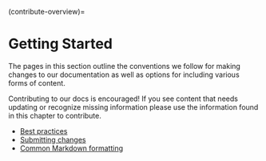 (contribute-overview)=
# Getting Started

The pages in this section outline the conventions we follow for making changes to our documentation as well as options for including various forms of content.

Contributing to our docs is encouraged! If you see content that needs updating or
recognize missing information please use the information found in this chapter to contribute.

* [Best practices](bp-reference)
* [Submitting changes](submitting-changes)
* [Common Markdown formatting](content-types)
